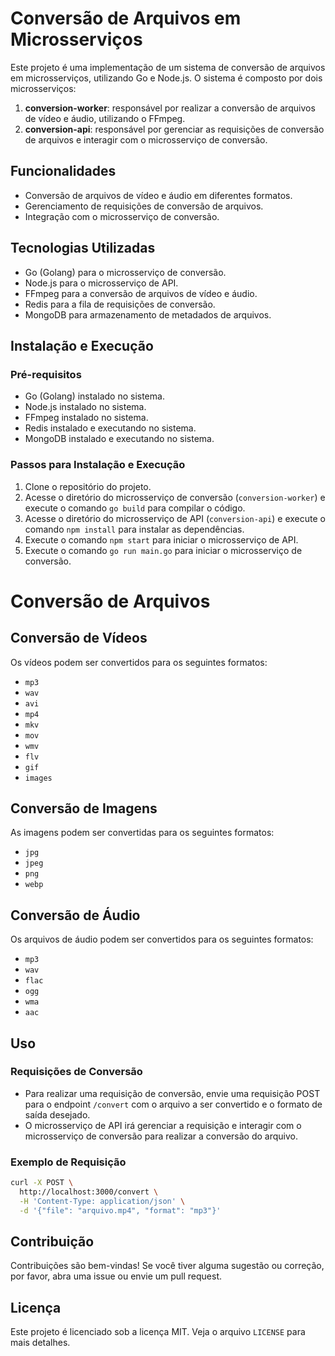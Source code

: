 # Conversão de Arquivos em Microsserviços

Este projeto é uma implementação de um sistema de conversão de arquivos em microsserviços, utilizando Go e Node.js. O sistema é composto por dois microsserviços:

1.  **conversion-worker**: responsável por realizar a conversão de arquivos de vídeo e áudio, utilizando o FFmpeg.
2.  **conversion-api**: responsável por gerenciar as requisições de conversão de arquivos e interagir com o microsserviço de conversão.

## Funcionalidades

*   Conversão de arquivos de vídeo e áudio em diferentes formatos.
*   Gerenciamento de requisições de conversão de arquivos.
*   Integração com o microsserviço de conversão.

## Tecnologias Utilizadas

*   Go (Golang) para o microsserviço de conversão.
*   Node.js para o microsserviço de API.
*   FFmpeg para a conversão de arquivos de vídeo e áudio.
*   Redis para a fila de requisições de conversão.
*   MongoDB para armazenamento de metadados de arquivos.

## Instalação e Execução

### Pré-requisitos

*   Go (Golang) instalado no sistema.
*   Node.js instalado no sistema.
*   FFmpeg instalado no sistema.
*   Redis instalado e executando no sistema.
*   MongoDB instalado e executando no sistema.

### Passos para Instalação e Execução

1.  Clone o repositório do projeto.
2.  Acesse o diretório do microsserviço de conversão (`conversion-worker`) e execute o comando `go build` para compilar o código.
3.  Acesse o diretório do microsserviço de API (`conversion-api`) e execute o comando `npm install` para instalar as dependências.
4.  Execute o comando `npm start` para iniciar o microsserviço de API.
5.  Execute o comando `go run main.go` para iniciar o microsserviço de conversão.
# Conversão de Arquivos

## Conversão de Vídeos

Os vídeos podem ser convertidos para os seguintes formatos:

* `mp3`
* `wav`
* `avi`
* `mp4`
* `mkv`
* `mov`
* `wmv`
* `flv`
* `gif`
* `images`

## Conversão de Imagens

As imagens podem ser convertidas para os seguintes formatos:

* `jpg`
* `jpeg`
* `png`
* `webp`

## Conversão de Áudio

Os arquivos de áudio podem ser convertidos para os seguintes formatos:

* `mp3`
* `wav`
* `flac`
* `ogg`
* `wma`
* `aac`

## Uso

### Requisições de Conversão

*   Para realizar uma requisição de conversão, envie uma requisição POST para o endpoint `/convert` com o arquivo a ser convertido e o formato de saída desejado.
*   O microsserviço de API irá gerenciar a requisição e interagir com o microsserviço de conversão para realizar a conversão do arquivo.

### Exemplo de Requisição

```bash
curl -X POST \
  http://localhost:3000/convert \
  -H 'Content-Type: application/json' \
  -d '{"file": "arquivo.mp4", "format": "mp3"}'
```

## Contribuição

Contribuições são bem-vindas! Se você tiver alguma sugestão ou correção, por favor, abra uma issue ou envie um pull request.

## Licença

Este projeto é licenciado sob a licença MIT. Veja o arquivo `LICENSE` para mais detalhes.
